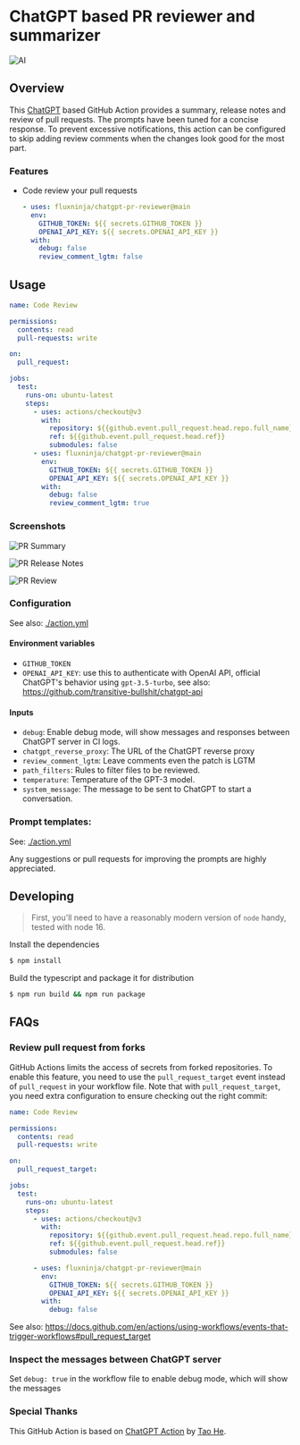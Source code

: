 # ChatGPT based PR reviewer and summarizer

![AI](./docs/images/ai.png)

## Overview

This [ChatGPT](https://platform.openai.com/docs/guides/chat) based GitHub Action
provides a summary, release notes and review of pull requests. The prompts have
been tuned for a concise response. To prevent excessive notifications, this
action can be configured to skip adding review comments when the changes look
good for the most part.

### Features

- Code review your pull requests

  ```yaml
  - uses: fluxninja/chatgpt-pr-reviewer@main
    env:
      GITHUB_TOKEN: ${{ secrets.GITHUB_TOKEN }}
      OPENAI_API_KEY: ${{ secrets.OPENAI_API_KEY }}
    with:
      debug: false
      review_comment_lgtm: false
  ```

## Usage

```yaml
name: Code Review

permissions:
  contents: read
  pull-requests: write

on:
  pull_request:

jobs:
  test:
    runs-on: ubuntu-latest
    steps:
      - uses: actions/checkout@v3
        with:
          repository: ${{github.event.pull_request.head.repo.full_name}}
          ref: ${{github.event.pull_request.head.ref}}
          submodules: false
      - uses: fluxninja/chatgpt-pr-reviewer@main
        env:
          GITHUB_TOKEN: ${{ secrets.GITHUB_TOKEN }}
          OPENAI_API_KEY: ${{ secrets.OPENAI_API_KEY }}
        with:
          debug: false
          review_comment_lgtm: true
```

### Screenshots

![PR Summary](./docs/images/chatgpt-pr-summary.png)

![PR Release Notes](./docs/images/chatgpt-pr-release-notes.png)

![PR Review](./docs/images/chatgpt-pr-review.png)

### Configuration

See also: [./action.yml](./action.yml)

#### Environment variables

- `GITHUB_TOKEN`
- `OPENAI_API_KEY`: use this to authenticate with OpenAI API, official ChatGPT's
  behavior using `gpt-3.5-turbo`, see also:
  https://github.com/transitive-bullshit/chatgpt-api

#### Inputs

- `debug`: Enable debug mode, will show messages and responses between ChatGPT
  server in CI logs.
- `chatgpt_reverse_proxy`: The URL of the ChatGPT reverse proxy
- `review_comment_lgtm`: Leave comments even the patch is LGTM
- `path_filters`: Rules to filter files to be reviewed.
- `temperature`: Temperature of the GPT-3 model.
- `system_message`: The message to be sent to ChatGPT to start a conversation.

### Prompt templates:

See: [./action.yml](./action.yml)

Any suggestions or pull requests for improving the prompts are highly
appreciated.

## Developing

> First, you'll need to have a reasonably modern version of `node` handy, tested
> with node 16.

Install the dependencies

```bash
$ npm install
```

Build the typescript and package it for distribution

```bash
$ npm run build && npm run package
```

## FAQs

### Review pull request from forks

GitHub Actions limits the access of secrets from forked repositories. To enable
this feature, you need to use the `pull_request_target` event instead of
`pull_request` in your workflow file. Note that with `pull_request_target`, you
need extra configuration to ensure checking out the right commit:

```yaml
name: Code Review

permissions:
  contents: read
  pull-requests: write

on:
  pull_request_target:

jobs:
  test:
    runs-on: ubuntu-latest
    steps:
      - uses: actions/checkout@v3
        with:
          repository: ${{github.event.pull_request.head.repo.full_name}}
          ref: ${{github.event.pull_request.head.ref}}
          submodules: false

      - uses: fluxninja/chatgpt-pr-reviewer@main
        env:
          GITHUB_TOKEN: ${{ secrets.GITHUB_TOKEN }}
          OPENAI_API_KEY: ${{ secrets.OPENAI_API_KEY }}
        with:
          debug: false
```

See also:
https://docs.github.com/en/actions/using-workflows/events-that-trigger-workflows#pull_request_target

### Inspect the messages between ChatGPT server

Set `debug: true` in the workflow file to enable debug mode, which will show the
messages

[1]:
  https://github.com/marketplace?type=&verification=&query=chatgpt-pr-reviewer+
[2]: https://www.npmjs.com/package/chatgpt

### Special Thanks

This GitHub Action is based on
[ChatGPT Action](https://github.com/unsafecoerce/chatgpt-action) by
[Tao He](https://github.com/sighingnow).
